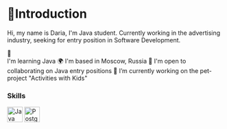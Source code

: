 👋Introduction
=================================
Hi, my name is Daria, I'm Java student.
Currently working in the advertising industry, seeking for entry position in Software Development.


🧠  
I'm learning Java
🌍  I'm based in Moscow, Russia
🤝  I'm open to collaborating on Java entry positions
🔭  I’m currently working on the pet-project "Activities with Kids"

### Skills

<p align="left">
<a href="https://www.oracle.com/java/" target="_blank" rel="noreferrer"><img src="https://raw.githubusercontent.com/danielcranney/readme-generator/main/public/icons/skills/java-colored.svg" width="36" height="36" alt="Java" /></a>
<a href="https://www.postgresql.org/" target="_blank" rel="noreferrer"><img src="https://raw.githubusercontent.com/danielcranney/readme-generator/main/public/icons/skills/postgresql-colored.svg" width="36" height="36" alt="PostgreSQL" /></a>
</p>
